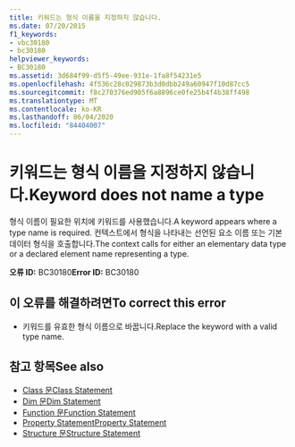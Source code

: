 ```yaml
---
title: 키워드는 형식 이름을 지정하지 않습니다.
ms.date: 07/20/2015
f1_keywords:
- vbc30180
- bc30180
helpviewer_keywords:
- BC30180
ms.assetid: 3d684f99-d5f5-49ee-931e-1fa8f54231e5
ms.openlocfilehash: 4f536c28c029873b3d0dbb249a60947f10d87cc5
ms.sourcegitcommit: f8c270376ed905f6a8896ce0fe25b4f4b38ff498
ms.translationtype: MT
ms.contentlocale: ko-KR
ms.lasthandoff: 06/04/2020
ms.locfileid: "84404007"
---
```

# <a name="keyword-does-not-name-a-type"></a><span data-ttu-id="48172-102">키워드는 형식 이름을 지정하지 않습니다.</span><span class="sxs-lookup"><span data-stu-id="48172-102">Keyword does not name a type</span></span>
<span data-ttu-id="48172-103">형식 이름이 필요한 위치에 키워드를 사용했습니다.</span><span class="sxs-lookup"><span data-stu-id="48172-103">A keyword appears where a type name is required.</span></span> <span data-ttu-id="48172-104">컨텍스트에서 형식을 나타내는 선언된 요소 이름 또는 기본 데이터 형식을 호출합니다.</span><span class="sxs-lookup"><span data-stu-id="48172-104">The context calls for either an elementary data type or a declared element name representing a type.</span></span>  
  
 <span data-ttu-id="48172-105">**오류 ID:** BC30180</span><span class="sxs-lookup"><span data-stu-id="48172-105">**Error ID:** BC30180</span></span>  
  
## <a name="to-correct-this-error"></a><span data-ttu-id="48172-106">이 오류를 해결하려면</span><span class="sxs-lookup"><span data-stu-id="48172-106">To correct this error</span></span>  
  
- <span data-ttu-id="48172-107">키워드를 유효한 형식 이름으로 바꿉니다.</span><span class="sxs-lookup"><span data-stu-id="48172-107">Replace the keyword with a valid type name.</span></span>  
  
## <a name="see-also"></a><span data-ttu-id="48172-108">참고 항목</span><span class="sxs-lookup"><span data-stu-id="48172-108">See also</span></span>

- [<span data-ttu-id="48172-109">Class 문</span><span class="sxs-lookup"><span data-stu-id="48172-109">Class Statement</span></span>](../language-reference/statements/class-statement.md)
- [<span data-ttu-id="48172-110">Dim 문</span><span class="sxs-lookup"><span data-stu-id="48172-110">Dim Statement</span></span>](../language-reference/statements/dim-statement.md)
- [<span data-ttu-id="48172-111">Function 문</span><span class="sxs-lookup"><span data-stu-id="48172-111">Function Statement</span></span>](../language-reference/statements/function-statement.md)
- [<span data-ttu-id="48172-112">Property Statement</span><span class="sxs-lookup"><span data-stu-id="48172-112">Property Statement</span></span>](../language-reference/statements/property-statement.md)
- [<span data-ttu-id="48172-113">Structure 문</span><span class="sxs-lookup"><span data-stu-id="48172-113">Structure Statement</span></span>](../language-reference/statements/structure-statement.md)
